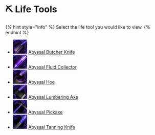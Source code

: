 # ⛏ Life Tools

{% hint style="info" %}
Select the life tool you would like to view.
{% endhint %}

* ![](../../../.gitbook/assets/abyssalbutcherknife.png) [Abyssal Butcher Knife](abyssal-butcher-knife.md)
* ![](../../../.gitbook/assets/abyssalfluidcollector.png) [Abyssal Fluid Collector](abyssal-fluid-collector.md)
* ![](../../../.gitbook/assets/abyssalhoe.png) [Abyssal Hoe](abyssal-hoe.md)
* ![](../../../.gitbook/assets/abyssallumberingaxe.png) [Abyssal Lumbering Axe](abyssal-lumbering-axe.md)
* ![](../../../.gitbook/assets/abyssalpickaxe.png) [Abyssal Pickaxe](abyssal-pickaxe.md)
* ![](../../../.gitbook/assets/abyssaltanningknife.png) [Abyssal Tanning Knife](abyssal-tanning-knife.md)
